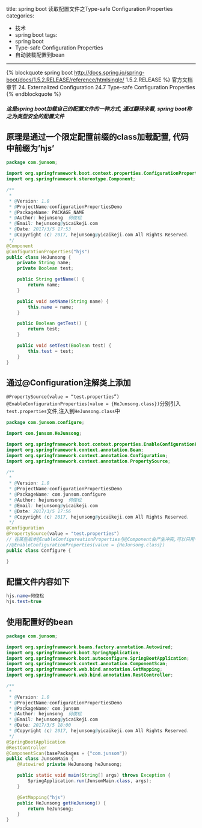 title: spring boot 读取配置文件之Type-safe Configuration Properties
categories:
- 技术
- spring boot
tags:
- spring boot
- Type-safe Configuration Properties
- 自动装载配置到bean
---
{% blockquote spring boot http://docs.spring.io/spring-boot/docs/1.5.2.RELEASE/reference/htmlsingle/ 1.5.2.RELEASE %}
官方文档章节 24. Externalized Configuration  24.7 Type-safe Configuration Properties
{% endblockquote %}

##### 这是spring boot加载自己的配置文件的一种方式, 通过翻译来看, spring boot称之为类型安全的配置文件

## 原理是通过一个限定配置前缀的class加载配置, 代码中前缀为’hjs’

``` java
package com.junsom;

import org.springframework.boot.context.properties.ConfigurationProperties;
import org.springframework.stereotype.Component;

/**
 *
 * @Version: 1.0
 * @ProjectName:configurationPropertiesDemo
 * @PackageName: PACKAGE_NAME
 * @Author: hejunsong  何俊松
 * @Email: hejunsong@yicaikeji.com
 * @Date: 2017/3/5 17:53
 * @Copyright (c) 2017, hejunsong@yicaikeji.com All Rights Reserved.
 */
@Component
@ConfigurationProperties("hjs")
public class HeJunsong {
    private String name;
    private Boolean test;

    public String getName() {
        return name;
    }

    public void setName(String name) {
        this.name = name;
    }

    public Boolean getTest() {
        return test;
    }

    public void setTest(Boolean test) {
        this.test = test;
    }
}
```
## 通过@Configuration注解类上添加

`@PropertySource(value = “test.properties”)`
`@EnableConfigurationProperties(value = {HeJunsong.class})`分别引入`test.properties`文件,注入到`HeJunsong.class`中

```java
package com.junsom.configure;

import com.junsom.HeJunsong;

import org.springframework.boot.context.properties.EnableConfigurationProperties;
import org.springframework.context.annotation.Bean;
import org.springframework.context.annotation.Configuration;
import org.springframework.context.annotation.PropertySource;

/**
 *
 * @Version: 1.0
 * @ProjectName:configurationPropertiesDemo
 * @PackageName: com.junsom.configure
 * @Author: hejunsong  何俊松
 * @Email: hejunsong@yicaikeji.com
 * @Date: 2017/3/5 17:56
 * @Copyright (c) 2017, hejunsong@yicaikeji.com All Rights Reserved.
 */
@Configuration
@PropertySource(value = "test.properties")
// 在某些版本@EnableConfigureationProperties与@Component会产生冲突,可以只用一个
//@EnableConfigurationProperties(value = {HeJunsong.class})
public class Configure {

}
```
## 配置文件内容如下
``` java
hjs.name=何俊松
hjs.test=true
```

## 使用配置好的bean

```java
package com.junsom;

import org.springframework.beans.factory.annotation.Autowired;
import org.springframework.boot.SpringApplication;
import org.springframework.boot.autoconfigure.SpringBootApplication;
import org.springframework.context.annotation.ComponentScan;
import org.springframework.web.bind.annotation.GetMapping;
import org.springframework.web.bind.annotation.RestController;

/**
 *
 * @Version: 1.0
 * @ProjectName:configurationPropertiesDemo
 * @PackageName: com.junsom
 * @Author: hejunsong  何俊松
 * @Email: hejunsong@yicaikeji.com
 * @Date: 2017/3/5 18:00
 * @Copyright (c) 2017, hejunsong@yicaikeji.com All Rights Reserved.
 */
@SpringBootApplication
@RestController
@ComponentScan(basePackages = {"com.junsom"})
public class JunsomMain {
    @Autowired private HeJunsong heJunsong;

    public static void main(String[] args) throws Exception {
        SpringApplication.run(JunsomMain.class, args);
    }

    @GetMapping("hjs")
    public HeJunsong getHeJunsong() {
        return heJunsong;
    }
}
```
